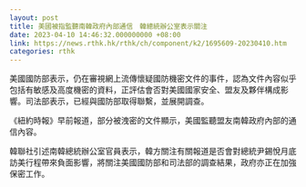 ```yaml
---
layout: post
title: 美國被指監聽南韓政府內部通信　韓總統辦公室表示關注
date: 2023-04-10 14:46:32.000000000 +08:00
link: https://news.rthk.hk/rthk/ch/component/k2/1695609-20230410.htm
categories: rthk
---
```


美國國防部表示，仍在審視網上流傳懷疑國防機密文件的事件，認為文件內容似乎包括有敏感及高度機密的資料，正評估會否對美國國家安全、盟友及夥伴構成影響。司法部表示，已經與國防部取得聯繫，並展開調查。

《紐約時報》早前報道，部分被洩密的文件顯示，美國監聽盟友南韓政府內部的通信內容。

韓聯社引述南韓總統辦公室官員表示，韓方關注有關報道是否會對總統尹錫悅月底訪美行程帶來負面影響，將關注美國國防部和司法部的調查結果，政府亦正在加強保密工作。
